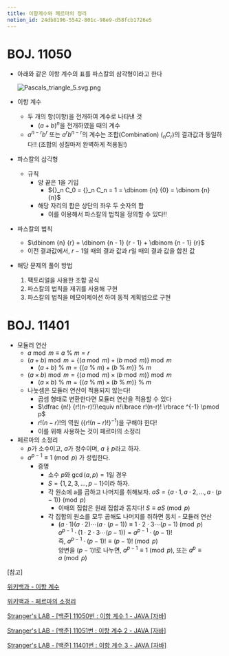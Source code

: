 ```yaml
---
title: 이항계수와 페르마의 정리
notion_id: 24db8196-5542-801c-98e9-d58fcb1726e5
---
```

  
# BOJ. 11050  
  
- 아래와 같은 이항 계수의 표를 파스칼의 삼각형이라고 한다  
  
    ![Pascals_triangle_5.svg.png](https://prod-files-secure.s3.us-west-2.amazonaws.com/ee9cb3f6-9bac-463c-ac07-0442097183e8/67dbf580-7a07-485d-ae36-3de4a6a96e17/Pascals_triangle_5.svg.png?X-Amz-Algorithm=AWS4-HMAC-SHA256&X-Amz-Content-Sha256=UNSIGNED-PAYLOAD&X-Amz-Credential=ASIAZI2LB466XRXJJ6LX%2F20251002%2Fus-west-2%2Fs3%2Faws4_request&X-Amz-Date=20251002T011159Z&X-Amz-Expires=3600&X-Amz-Security-Token=IQoJb3JpZ2luX2VjEIn%2F%2F%2F%2F%2F%2F%2F%2F%2F%2FwEaCXVzLXdlc3QtMiJHMEUCIBmT6%2Fxd%2F5t4oEGNhG4fbWpTYKcC%2Fy34x%2Bfh9Yq%2F7ygoAiEAyqIFR9fvuUVY%2BJJ56u7ZILWN1fKVCpHwebtE3kMCc8sq%2FwMIIhAAGgw2Mzc0MjMxODM4MDUiDB7K2eYejOPmsmVzyCrcA1AM%2BOPrSPlH%2BGMWJDuUuGUwsml%2FU%2B4PWdZyMRujv%2BYJr9go4xZF2XEXZ4eoMhv81amiNl5Tc8yAMC1Hdc5fkWa1VVw8%2FLQo0A2JRoZW53PkwOb5EelEjPzdKbSVDARJxwbNoamUWYMxP%2FkvJLJF7dvNS4MCbecfuuL3rCqwP6v0aklu4I8Ko78rglka0nrR%2FcEnF6r0q7aGyrbLzLdITg88RG4apDFGGv1lm4uXCbIVBbZiSaN1OXRi2%2Bdxj%2FI%2BtewcYA%2BwGCTqBe3oSwgdrJWHR0fPA01IewVr7uOO3FCIAkzJDIXVeqQcQkKJC6L06QZzSGtDa8rML3v5B4UmGZciXOueDBw9fRZ7I3Bvn46GExH5nuRdnmxN69gd4qMRFpCmEi%2FEmIX71hytpUcdTbZas91Zx5qgiVt8qaA3LdkQIIlNtKcdBoolBrxJx%2Fy2HyZTGuSpOi%2BTgENdOQDQIZIcjAshlGsgQQmL05iUDU4LFAS8B6x6cmwpd4FBKnC%2FaC6i2oY6156XcuGqeEH3Djnp011m2FW87JyCLDLzc8uvhMqnjoMJ7vSuj4YUjfOI5PXsdbRl9mx2jgqO%2FZaCw757gS%2B4NpRt%2FhBUoWhjsvyRkSEVIzFZPG1OTd7oMPqQ98YGOqUBph5E3LzQwvMtgSOBY%2FCRv495HUuY%2BDMMq%2Bacng2%2FeMqh86TSKP7E2Hpd1IL4wJNB5OGY6bj%2FQeSoPvwJCpR21XbwA%2B7oqHwRJvPho0pZnqzayzldkZ%2BiYqHw8GkC%2BsuLakc0rKEwXmX3nZX8N6IyoYc0bw5GHHVglV7zcxAAINksvlEWXvggpch81cSWOo3pnahlJBmCD%2Bm%2Bd88WM75O0ugOkhgn&X-Amz-Signature=4e72854fdb77f64a3db6579602ab64ebad13df842a850b25b3fdb7ba873a9596&X-Amz-SignedHeaders=host&x-amz-checksum-mode=ENABLED&x-id=GetObject)  
  
- 이항 계수  
    - 두 개의 항(이항)을 전개하여 계수로 나타낸 것  
        - $(a+b)^n$을 전개하였을 때의 계수  
    - $a^{n-r}b^r$ 또는 $a^rb^{n-r}$의 계수는 조합(Combination) (${}_nC_r$)의 결과값과 동일하다!! (조합의 성질마저 완벽하게 적용됨!)  
- 파스칼의 삼각형  
    - 규칙  
        - 양 끝은 1을 기입  
            - ${}_n C_0 = {}_n C_n = 1 = \dbinom {n} {0} = \dbinom {n} {n}$  
        - 해당 자리의 합은 상단의 좌우 두 숫자의 합  
            - 이를 이용해서 파스칼의 법칙을 정의할 수 있다!!  
- 파스칼의 법칙  
    - $\dbinom {n} {r} = \dbinom {n - 1} {r  - 1} + \dbinom {n - 1} {r}$  
    - 이전 결과값에서, $r-1$일 때의 결과 값과 $r$일 때의 결과 값을 합친 값  
- 해당 문제의 풀이 방법  
    1. 팩토리얼을 사용한 조합 공식  
    2. 파스칼의 법칙을 재귀를 사용해 구현  
    3. 파스칼의 법칙을 메모이제이션 하여 동적 계획법으로 구현  
  
# BOJ. 11401  
  
- 모듈러 연산  
    - $a \bmod m \equiv a \ \% \ m = r$  
    - $(a + b) \bmod m = \lbrace (a \bmod m) + (b \bmod m) \rbrace \bmod m$  
        - $(a + b) \ \% \ m = \lbrace (a \ \% \ m) + (b \ \% \ m) \rbrace \ \% \ m$  
    - $(a \times b) \bmod m = \lbrace (a \bmod m) \times (b \bmod m) \rbrace \bmod m$  
        - $(a \times b) \ \% \ m = \lbrace (a \ \% \ m) \times (b \ \% \ m) \rbrace \ \% \ m$  
    - 나눗셈은 모듈러 연산이 적용되지 않는다!  
        - 곱셈 형태로 변환한다면 모듈러 연산을 적용할 수 있다  
        - $\dfrac {n!} {r!(n-r)!}\equiv n!\lbrace r!(n-r)! \rbrace ^{-1} \pmod p$  
        - $r!(n-r)!$의 역원 ($\lbrace r!(n-r)! \rbrace ^ {-1}$)을 구해야 한다!  
        - 이를 위해 사용하는 것이 페르마의 소정리  
- 페르마의 소정리  
    - $p$가 소수이고, $a$가 정수이며,  $a \nmid p$라고 하자.  
    - $a^{p-1} \equiv 1 \pmod p$ 가 성립한다.  
        - 증명  
            - 소수 $p$와 $\gcd(a, p) = 1$일 경우  
            - $S = \lbrace 1,2,3,\dots, p-1 \rbrace$이라 하자.  
            - 각 원소에 a를 곱하고 나머지를 취해보자. $aS = \lbrace a \cdot 1, a \cdot 2, \dots, a \cdot (p-1) \rbrace \pmod p$  
                - 이때의 집합은 원래 집합과 동치다! $S \equiv aS \pmod p$  
            - 각 집합의 원소를 모두 곱해도 나머지를 취하면 동치 - 모듈러 연산  
                - $(a \cdot 1)(a \cdot 2) \cdots(a \cdot (p-1)) \equiv 1 \cdot 2 \cdot 3 \cdots (p-1) \pmod p$   
                $a^{p-1} \cdot (1 \cdot 2 \cdot 3 \cdots (p-1)) = a^{p-1} \cdot (p-1)!$   
                즉, $a^{p-1} \cdot (p-1)! \equiv (p-1)! \pmod p$  
                양변을 $(p-1)!$로 나누면, $a^{p-1} \equiv 1 \pmod p$, 또는 $a^p \equiv a \pmod p$  
  
[참고]  
  
  
[위키백과 - 이항 계수](https://ko.wikipedia.org/wiki/%EC%9D%B4%ED%95%AD_%EA%B3%84%EC%88%98)  
  
  
[위키백과 - 페르마의 소정리](https://ko.wikipedia.org/wiki/%ED%8E%98%EB%A5%B4%EB%A7%88%EC%9D%98_%EC%86%8C%EC%A0%95%EB%A6%AC)  
  
  
[Stranger's LAB - [백준] 11050번 : 이항 계수 1 - JAVA [자바]](https://st-lab.tistory.com/159)  
  
  
[Stranger's LAB - [백준] 11051번 : 이항 계수 2 - JAVA [자바]](https://st-lab.tistory.com/162)  
  
  
[Stranger's LAB - [백준] 11401번 : 이항 계수 3 - JAVA [자바]](https://st-lab.tistory.com/241)  
  

